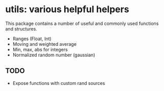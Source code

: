 # utils: various helpful helpers

This package contains a number of useful and commonly used functions and structures.

* Ranges (Float, Int)
* Moving and weighted average
* Min, max, abs for integers
* Normalized random number (gaussian)

## TODO

* Expose functions with custom rand sources